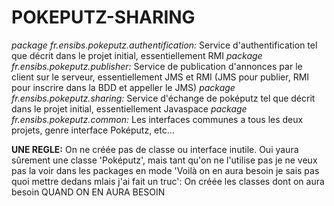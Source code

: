 # POKEPUTZ-SHARING

*package fr.ensibs.pokeputz.authentification:* Service d'authentification tel que décrit dans le projet initial, essentiellement RMI
*package fr.ensibs.pokeputz.publisher:* Service de publication d'annonces par le client sur le serveur, essentiellement JMS et RMI (JMS pour publier, RMI pour inscrire dans la BDD et appeller le JMS)
*package fr.ensibs.pokeputz.sharing:* Service d'échange de poképutz tel que décrit dans le projet initial, essentiellement Javaspace
*package fr.ensibs.pokeputz.common:* Les interfaces communes a tous les deux projets, genre interface Poképutz, etc...


**UNE REGLE:** On ne créée pas de classe ou interface inutile. Oui yaura sûrement une classe 'Poképutz', mais tant qu'on ne l'utilise pas je ne veux pas la voir dans les packages en mode 'Voilà on en aura besoin je sais pas quoi mettre dedans mlais j'ai fait un truc': On créée les classes dont on aura besoin QUAND ON EN AURA BESOIN
